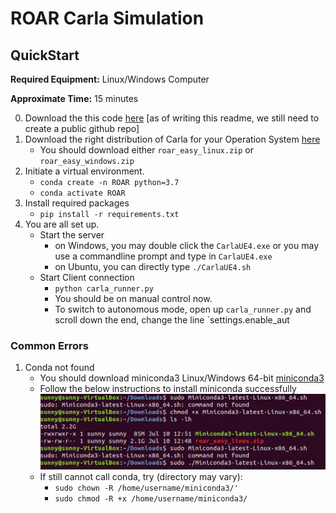 # ROAR Carla Simulation

## QuickStart
**Required Equipment:** Linux/Windows Computer
    
**Approximate Time:** 15 minutes    

0. Download the this code [here](https://drive.google.com/file/d/12vOc6ukmZjkahjXZCWq-hy0iDBiEuEZq/view?usp=sharing) [as of writing this readme, we still need to create a public github repo]
1. Download the right distribution of Carla for your Operation System [here](https://drive.google.com/drive/folders/1xGz2r6fiXCHn57_ZOS710RX2IoCKzWWx)
    - You should download either `roar_easy_linux.zip` or `roar_easy_windows.zip`
2. Initiate a virtual environment.
    - `conda create -n ROAR python=3.7`
    - `conda activate ROAR`
3. Install required packages
    - `pip install -r requirements.txt`
4. You are all set up.
    - Start the server
        - on Windows, you may double click the `CarlaUE4.exe` or you may use a commandline prompt and type in `CarlaUE4.exe`
        - on Ubuntu, you can directly type `./CarlaUE4.sh`
    - Start Client connection
        - `python carla_runner.py`
        - You should be on manual control now. 
        - To switch to autonomous mode, open up `carla_runner.py` and scroll down the end, change the line `settings.enable_aut
        

### Common Errors
1. Conda not found 
    - You should download miniconda3 Linux/Windows 64-bit [miniconda3](https://docs.conda.io/en/latest/miniconda.html)
    - Follow the below instructions to install miniconda successfully 
    ![](../images/miniconda3.png)
    - If still cannot call conda, try (directory may vary):
        - `sudo chown -R /home/username/miniconda3/'`
        - `sudo chmod -R +x /home/username/miniconda3/`
